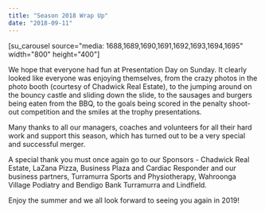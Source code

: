 ```yaml
---
title: "Season 2018 Wrap Up"
date: "2018-09-11"
---
```


\[su\_carousel source="media: 1688,1689,1690,1691,1692,1693,1694,1695" width="800" height="400"\]

We hope that everyone had fun at Presentation Day on Sunday. It clearly looked like everyone was enjoying themselves, from the crazy photos in the photo booth (courtesy of Chadwick Real Estate), to the jumping around on the bouncy castle and sliding down the slide, to the sausages and burgers being eaten from the BBQ, to the goals being scored in the penalty shoot-out competition and the smiles at the trophy presentations.

Many thanks to all our managers, coaches and volunteers for all their hard work and support this season, which has turned out to be a very special and successful merger.

A special thank you must once again go to our Sponsors - Chadwick Real Estate, LaZana Pizza, Business Plaza and Cardiac Responder and our business partners, Turramurra Sports and Physiotherapy, Wahroonga Village Podiatry and Bendigo Bank Turramurra and Lindfield.

Enjoy the summer and we all look forward to seeing you again in 2019!
